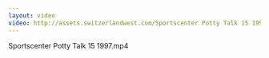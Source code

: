 ```yaml
---
layout: video
video: http://assets.switzerlandwest.com/Sportscenter Potty Talk 15 1997.mp4
---
```

Sportscenter Potty Talk 15 1997.mp4
